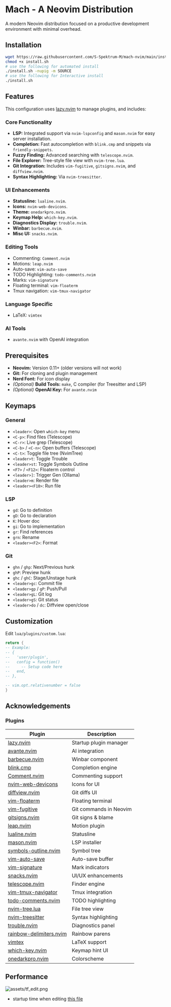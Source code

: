 #  Mach - A Neovim Distribution

A modern Neovim distribution focused on a productive development environment
with minimal overhead.

##  Installation

```bash
wget https://raw.githubusercontent.com/S-Spektrum-M/mach-nvim/main/install.sh
chmod +x install.sh
# use the following for automated install
./install.sh -nupig -m SOURCE
# use the following for Interactive install
./install.sh
````

## Features

This configuration uses [lazy.nvim](https://github.com/folke/lazy.nvim) to manage plugins, and includes:

### Core Functionality

- **LSP:** Integrated support via `nvim-lspconfig` and `mason.nvim` for easy server installation.
- **Completion:** Fast autocompletion with `blink.cmp` and snippets via `friendly-snippets`.
- **Fuzzy Finding:** Advanced searching with `telescope.nvim`.
- **File Explorer:** Tree-style file view with `nvim-tree.lua`.
- **Git Integration:** Includes `vim-fugitive`, `gitsigns.nvim`, and `diffview.nvim`.
- **Syntax Highlighting:** Via `nvim-treesitter`.

### UI Enhancements

- **Statusline:** `lualine.nvim`.
- **Icons:** `nvim-web-devicons`.
- **Theme:** `onedarkpro.nvim`.
- **Keymap Help:** `which-key.nvim`.
- **Diagnostics Display:** `trouble.nvim`.
- **Winbar:** `barbecue.nvim`.
- **Misc UI:** `snacks.nvim`.

### Editing Tools

- Commenting: `Comment.nvim`
- Motions: `leap.nvim`
- Auto-save: `vim-auto-save`
- TODO Highlighting: `todo-comments.nvim`
- Marks: `vim-signature`
- Floating terminal: `vim-floaterm`
- Tmux navigation: `vim-tmux-navigator`

### Language Specific

- LaTeX: `vimtex`

### AI Tools

- `avante.nvim` with OpenAI integration

## Prerequisites

- **Neovim:** Version 0.11+ (older versions will not work)
- **Git:** For cloning and plugin management
- **Nerd Font:** For icon display
- *(Optional)* **Build Tools:** `make`, C compiler (for Treesitter and LSP)
- *(Optional)* **OpenAI Key:** For `avante.nvim`

## Keymaps

### General

- `<leader>`: Open `which-key` menu
- `<C-p>`: Find files (Telescope)
- `<C-r>`: Live grep (Telescope)
- `<C-b>` / `<C-n>`: Open buffers (Telescope)
- `<C-t>`: Toggle file tree (NvimTree)
- `<leader>t`: Toggle Trouble
- `<leader>st`: Toggle Symbols Outline
- `<F7>` / `<F12>`: Floaterm control
- `<leader>]`: Trigger Gen (Ollama)
- `<leader>m`: Render file
- `<leader><F10>`: Run file

### LSP

- `gd`: Go to definition
- `gD`: Go to declaration
- `K`: Hover doc
- `gi`: Go to implementation
- `gr`: Find references
- `grn`: Rename
- `<leader><F2>`: Format

### Git

- `ghn` / `ghp`: Next/Previous hunk
- `ghP`: Preview hunk
- `ghc` / `ghC`: Stage/Unstage hunk
- `<leader>gc`: Commit file
- `<leader>gp` / `gP`: Push/Pull
- `<leader>gL`: Git log
- `<leader>gS`: Git status
- `<leader>do` / `dc`: Diffview open/close

## Customization

Edit `lua/plugins/custom.lua`:

```lua
return {
-- Example:
-- {
--   'user/plugin',
--   config = function()
--     -- Setup code here
--   end,
-- },

-- vim.opt.relativenumber = false
}
```

## Acknowledgements

### Plugins

| Plugin | Description |
|---|---|
|   [lazy.nvim](https://github.com/folke/lazy.nvim) |   Startup plugin manager |
|   [avante.nvim](https://github.com/yetone/avante.nvim) |   AI integration |
|   [barbecue.nvim](https://github.com/utilyre/barbecue.nvim) |   Winbar component |
|   [blink.cmp](https://github.com/Saghen/blink.cmp) |   Completion engine |
|   [Comment.nvim](https://github.com/numToStr/Comment.nvim) |   Commenting support |
|   [nvim-web-devicons](https://github.com/nvim-tree/nvim-web-devicons) |   Icons for UI |
|   [diffview.nvim](https://github.com/sindrets/diffview.nvim) |   Git diffs UI |
|   [vim-floaterm](https://github.com/voldikss/vim-floaterm) |   Floating terminal |
|   [vim-fugitive](https://github.com/tpope/vim-fugitive) |   Git commands in Neovim |
|   [gitsigns.nvim](https://github.com/lewis6991/gitsigns.nvim) |   Git signs & blame |
|   [leap.nvim](https://github.com/ggandor/leap.nvim) |   Motion plugin |
|   [lualine.nvim](https://github.com/nvim-lualine/lualine.nvim) |   Statusline |
|   [mason.nvim](https://github.com/williamboman/mason.nvim) |   LSP installer |
|   [symbols-outline.nvim](https://github.com/simrat39/symbols-outline.nvim) |   Symbol tree |
|   [vim-auto-save](https://github.com/907th/vim-auto-save) |   Auto-save buffer |
|   [vim-signature](https://github.com/kshenoy/vim-signature) |   Mark indicators |
|   [snacks.nvim](https://github.com/folke/snacks.nvim) |   UI/UX enhancements |
|   [telescope.nvim](https://github.com/nvim-telescope/telescope.nvim) |   Finder engine |
|   [vim-tmux-navigator](https://github.com/christoomey/vim-tmux-navigator) |   Tmux integration |
|   [todo-comments.nvim](https://github.com/folke/todo-comments.nvim) |   TODO highlighting |
|   [nvim-tree.lua](https://github.com/nvim-tree/nvim-tree.lua) |   File tree view |
|   [nvim-treesitter](https://github.com/nvim-treesitter/nvim-treesitter) |   Syntax highlighting |
|   [trouble.nvim](https://github.com/folke/trouble.nvim) |   Diagnostics panel |
|   [rainbow-delimiters.nvim](https://github.com/HiPhish/rainbow-delimiters.nvim) |   Rainbow parens |
|   [vimtex](https://github.com/lervag/vimtex) |   LaTeX support |
|   [which-key.nvim](https://github.com/folke/which-key.nvim) |   Keymap hint UI |
|   [onedarkpro.nvim](https://github.com/olimorris/onedarkpro.nvim) |   Colorscheme |

## Performance

![assets/tf\_edit.png](about:sanitized)
- startup time when editing [this file](https://www.google.com/search?q=https://github.com/tensorflow/tensorflow/blob/master/tensorflow/core/framework/model.cc)
